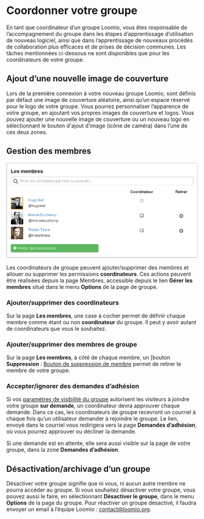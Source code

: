 # Coordonner votre groupe

En tant que coordinateur d‎’un groupe Loomio, vous êtes responsable de l‎’accompagnement du groupe dans les étapes d‎’apprentissage d‎’utilisation de nouveau logiciel, ainsi que dans l‎’apprentissage de nouveaux procédés de collaboration plus efficaces et de prises de décision communes. Les tâches mentionnées ci-dessous ne sont disponibles que pour les coordinateurs de votre groupe.

## Ajout d‎’une nouvelle image de couverture

Lors de la première connexion à votre nouveau groupe Loomio, sont définis par défaut une image de couverture aléatoire, ainsi qu‎’un espace réservé pour le logo de votre groupe. Vous pourrez personnaliser l‎’apparence de votre groupe, en ajoutant vos propres images de couverture et logos. Vous pouvez ajouter une nouvelle image de couverture ou un nouveau logo en sélectionnant le bouton d'ajout d'image (icône de caméra) dans l‎’une de ces deux zones.

## Gestion des membres

<img class="screenshot" alt="Page de gestion des adhésions" src="members_page.png" />

Les coordinateurs de groupe peuvent ajouter/supprimer des membres et allouer ou supprimer les permissions **coordinateurs**. Ces actions peuvent être réalisées depuis la page Membres, accessible depuis le lien **Gérer les membres** situé dans le menu **Options** de la page de groupe.

### Ajouter/supprimer des coordinateurs

Sur la page **Les membres**, une case à cocher permet de définir chaque membre comme étant ou non **coordinateur** du groupe. Il peut y avoir autant de coordinateurs que vous le souhaitez.

### Ajouter/supprimer des membres de groupe

Sur la page **Les membres**, à côté de chaque membre, un [bouton **Suppression**&nbsp;: [Bouton de suppression de membre](images/remove_button.png) permet de retirer le membre de votre groupe.

### Accepter/ignorer des demandes d‎’adhésion

Si vos [paramètres de visibilité du groupe](group_settings.html#group-privacy) autorisent les visiteurs à joindre votre groupe **sur demande**, un coordinateur devra approuver chaque demande. Dans ce cas, les coordinateurs de groupe recevront un courriel à chaque fois qu‎’un utilisateur demander à rejoindre le groupe. Le lien, envoyé dans le courriel vous redirigera vers la page **Demandes d‎’adhésion**, où vous pourrez approuver ou décliner la demande.

Si une demande est en attente, elle sera aussi visible sur la page de votre groupe, dans la zone **Demandes d‎’adhésion**.

## Désactivation/archivage d‎’un groupe

Désactiver votre groupe signifie que ni vous, ni aucun autre membre ne pourra accéder au groupe. Si vous souhaitez désactiver votre groupe, vous pouvez aussi le faire, en sélectionnant **Désactiver le groupe**, dans le menu **Options** de la page du groupe. Pour réactiver un groupe désactivé, il faudra envoyer un email à l‎’équipe Loomio&nbsp;: [contact@loomio.org](mailto:contact@loomio.org).
